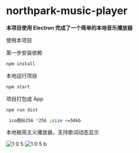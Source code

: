 # northpark-music-player

**本项目使用 Electron 完成了一个简单的本地音乐播放器**

使用本项目

第一步安装依赖

```bash
npm install
```

本地运行项目

```bash
npm start
```

项目打包成 App

```bash
npm run dist
```

```bash
 ico图标256 *256 ;size <=50kb
```


本地极简主义播放器，支持歌词动态显示

![1 0 5](https://github.com/liuhouer/northpark-music-player/assets/2586497/1e7dcf1f-5fae-4dc3-a05c-07a07ace9e98)
![1 0 5 b](https://github.com/liuhouer/northpark-music-player/assets/2586497/f10dee0f-6bec-4bd8-a862-ccf4f9bb0e14)

